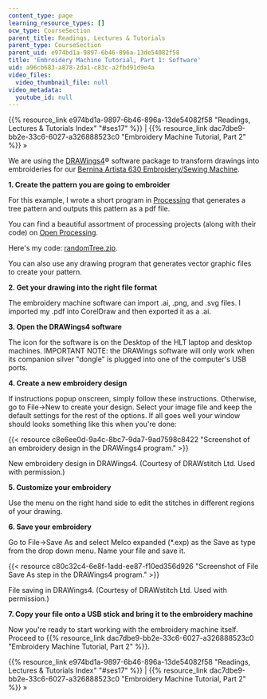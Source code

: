 ```yaml
---
content_type: page
learning_resource_types: []
ocw_type: CourseSection
parent_title: Readings, Lectures & Tutorials
parent_type: CourseSection
parent_uid: e974bd1a-9897-6b46-896a-13de54082f58
title: 'Embroidery Machine Tutorial, Part 1: Software'
uid: a96cb683-a878-2da1-c83c-a2fbd91d9e4a
video_files:
  video_thumbnail_file: null
video_metadata:
  youtube_id: null
---
```


{{% resource_link e974bd1a-9897-6b46-896a-13de54082f58 "Readings, Lectures & Tutorials Index" "#ses17" %}} | {{% resource_link dac7dbe9-bb2e-33c6-6027-a326888523c0 "Embroidery Machine Tutorial, Part 2" %}} »

We are using the [DRAWings4](http://www.drawstitch.com/index.php/Downloads/DRAWings_Evaluation/)® software package to transform drawings into embroideries for our [Bernina Artista 630 Embroidery/Sewing Machine](http://www.berninausa.com/product_detail-n2-i13-sUS.html).

**1\. Create the pattern you are going to embroider**

For this example, I wrote a short program in [Processing](http://processing.org/) that generates a tree pattern and outputs this pattern as a pdf file.

You can find a beautiful assortment of processing projects (along with their code) on [Open Processing](http://www.openprocessing.org/).

Here's my code: [randomTree.zip](http://hlt.media.mit.edu/wiki/uploads/Main/randomTree.zip).

You can also use any drawing program that generates vector graphic files to create your pattern.

**2\. Get your drawing into the right file format**

The embroidery machine software can import .ai, .png, and .svg files. I imported my .pdf into CorelDraw and then exported it as a .ai.

**3\. Open the DRAWings4 software**

The icon for the software is on the Desktop of the HLT laptop and desktop machines. IMPORTANT NOTE: the DRAWings software will only work when its companion silver "dongle" is plugged into one of the computer's USB ports.

**4\. Create a new embroidery design**

If instructions popup onscreen, simply follow these instructions. Otherwise, go to File->New to create your design. Select your image file and keep the default settings for the rest of the options. If all goes well your window should looks something like this when you're done:

{{< resource c8e6ee0d-9a4c-8bc7-9da7-9ad7598c8422 "Screenshot of an embroidery design in the DRAWings4 program." >}}

New embroidery design in DRAWings4. (Courtesy of DRAWstitch Ltd. Used with permission.)

**5\. Customize your embroidery**

Use the menu on the right hand side to edit the stitches in different regions of your drawing.

**6\. Save your embroidery**

Go to File->Save As and select Melco expanded (\*.exp) as the Save as type from the drop down menu. Name your file and save it.

{{< resource c80c32c4-6e8f-1add-ee87-f10ed356d926 "Screenshot of File Save As step in the DRAWings4 program." >}}

File saving in DRAWings4. (Courtesy of DRAWstitch Ltd. Used with permission.)

**7\. Copy your file onto a USB stick and bring it to the embroidery machine**

Now you're ready to start working with the embroidery machine itself.  Proceed to {{% resource_link dac7dbe9-bb2e-33c6-6027-a326888523c0 "Embroidery Machine Tutorial, Part 2" %}}.

{{% resource_link e974bd1a-9897-6b46-896a-13de54082f58 "Readings, Lectures & Tutorials Index" "#ses17" %}} | {{% resource_link dac7dbe9-bb2e-33c6-6027-a326888523c0 "Embroidery Machine Tutorial, Part 2" %}} »